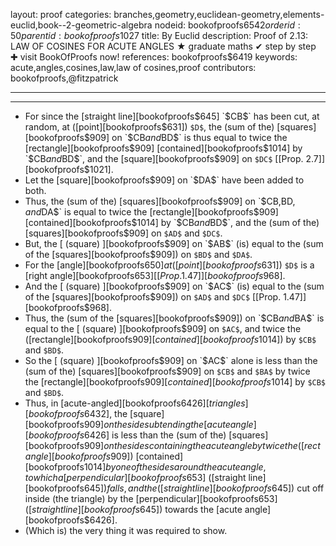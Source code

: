 layout: proof
categories: branches,geometry,euclidean-geometry,elements-euclid,book--2-geometric-algebra
nodeid: bookofproofs$6542
orderid: 50
parentid: bookofproofs$1027
title: By Euclid
description:  Proof of 2.13: LAW OF COSINES FOR ACUTE ANGLES &#9733; graduate maths &#10004; step by step &#10010; visit BookOfProofs now!
references: bookofproofs$6419
keywords: acute,angles,cosines,law,law of cosines,proof
contributors: bookofproofs,@fitzpatrick

---


---



* For since the [straight line][bookofproofs$645] `$CB$` has been cut, at random, at ([point][bookofproofs$631]) `$D$`, the (sum of the) [squares][bookofproofs$909] on `$CB$` and `$BD$` is thus equal to twice the [rectangle][bookofproofs$909] [contained][bookofproofs$1014] by `$CB$` and `$BD$`, and the [square][bookofproofs$909] on `$DC$` [[Prop. 2.7]][bookofproofs$1021].
* Let the [square][bookofproofs$909] on `$DA$` have been added to both.
* Thus, the (sum of the) [squares][bookofproofs$909] on `$CB$`, `$BD$`, and `$DA$` is equal to twice the [rectangle][bookofproofs$909] [contained][bookofproofs$1014] by `$CB$` and `$BD$`, and the (sum of the) [squares][bookofproofs$909] on `$AD$` and `$DC$`.
* But, the [ (square) ][bookofproofs$909] on `$AB$` (is) equal to the (sum of the [squares][bookofproofs$909]) on `$BD$` and `$DA$`.
* For the [angle][bookofproofs$650] at ([point][bookofproofs$631]) `$D$` is a [right angle][bookofproofs$653] [[Prop. 1.47]][bookofproofs$968].
* And the [ (square) ][bookofproofs$909] on `$AC$` (is) equal to the (sum of the [squares][bookofproofs$909]) on `$AD$` and `$DC$` [[Prop. 1.47]][bookofproofs$968].
* Thus, the (sum of the [squares][bookofproofs$909]) on `$CB$` and `$BA$` is equal to the [ (square) ][bookofproofs$909] on `$AC$`, and twice the ([rectangle][bookofproofs$909] [contained][bookofproofs$1014]) by `$CB$` and `$BD$`.
* So the [ (square) ][bookofproofs$909] on `$AC$` alone is less than the (sum of the) [squares][bookofproofs$909] on `$CB$` and `$BA$` by twice the [rectangle][bookofproofs$909] [contained][bookofproofs$1014] by `$CB$` and `$BD$`.
* Thus, in [acute-angled][bookofproofs$6426] [triangles][bookofproofs$6432], the [square][bookofproofs$909] on the side subtending the [acute angle][bookofproofs$6426] is less than the (sum of the) [squares][bookofproofs$909] on the sides containing the acute angle by twice the ([rectangle][bookofproofs$909]) [contained][bookofproofs$1014] by one of the sides around the acute angle, to which a [perpendicular][bookofproofs$653] ([straight line][bookofproofs$645]) falls, and the ([straight line][bookofproofs$645]) cut off inside (the triangle) by the [perpendicular][bookofproofs$653] ([straight line][bookofproofs$645]) towards the [acute angle][bookofproofs$6426].
* (Which is) the very thing it 	was required to show.
